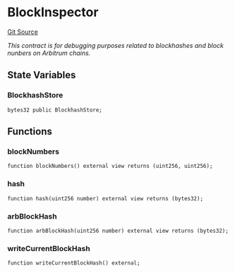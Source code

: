 # BlockInspector
[Git Source](https://github.com/PermissionlessGames/degen-casino/blob/6202fb5f8542015d29f4d0b6a6775bab4fa9c4f3/src/BlockInspector.sol)

*This contract is for debugging purposes related to blockhashes and block nunbers on Arbitrum chains.*


## State Variables
### BlockhashStore

```solidity
bytes32 public BlockhashStore;
```


## Functions
### blockNumbers


```solidity
function blockNumbers() external view returns (uint256, uint256);
```

### hash


```solidity
function hash(uint256 number) external view returns (bytes32);
```

### arbBlockHash


```solidity
function arbBlockHash(uint256 number) external view returns (bytes32);
```

### writeCurrentBlockHash


```solidity
function writeCurrentBlockHash() external;
```

